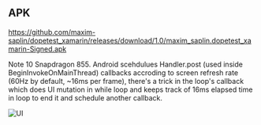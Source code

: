 ## APK
https://github.com/maxim-saplin/dopetest_xamarin/releases/download/1.0/maxim_saplin.dopetest_xamarin-Signed.apk

Note 10 Snapdragon 855. Android scehdulues Handler.post (used inside BeginInvokeOnMainThread) callbacks accroding to screen refresh rate (60Hz by default, ~16ms per frame), there's a trick in the loop's callback which does UI mutation in while loop and keeps track of 16ms elapsed time in loop to end it and schedule another callback.

![UI](https://github.com/maxim-saplin/dopetest_xamarin/blob/master/Screenshot_20200605-232224.jpg?raw=true)
 
